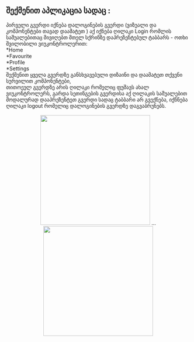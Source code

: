  <h2> შექმენით აპლიკაცია სადაც : </h2>
პირველი გვერდი იქნება დალოგინების გვერდი  (ვიზუალი და კომპონენტები თავად დაამატეთ ) აქ იქნება ღილაკი Login რომლის საშუალებითაც  მივიღებთ მთელ სქრინზე დაპრეზენტებულ ტაბბარს - ოთხი შვილობილი  ვიუკონტროლერით: </br>
*Home </br>
*Favourite </br>
*Profile </br>
*Settings </br> 
შექმენით ყველა გვერდზე განსხვავებული დიზაინი და დაამატეთ თქვენი სურვილით კომპონენტები, </br>
თითოეულ გვერდზე არის ღილაკი რომელიც ფუშავს ახალ ვიუკონტროლერს, გარდა სეთინგების გვერდისა აქ  ღილაკის საშუალებით მოდალურად დააპრეზენტეთ გვერდი სადაც ტაბბარი არ გვექნება, იქნნება ღილაკი logout რომელიც დალოგინების გვერდზე დაგვაბრუნებს. </br>
</br>
<div align="center">
<img src="https://github.com/MuselianiMariami/UiKit-16/assets/137683336/039b7a9b-3f99-49e4-bb8e-9b1b1effe3c8" width="300">
  <span>...</span>
<img src="https://github.com/MuselianiMariami/UiKit-16/assets/137683336/9c1736aa-3639-4dda-8db5-407346cf0280" width="300">
</div>
